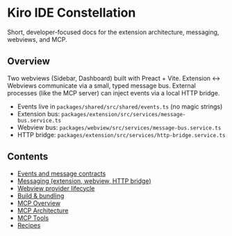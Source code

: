 # Kiro IDE Constellation

Short, developer-focused docs for the extension architecture, messaging, webviews, and MCP.

## Overview

Two webviews (Sidebar, Dashboard) built with Preact + Vite. Extension ↔ Webviews communicate via a small, typed message bus. External processes (like the MCP server) can inject events via a local HTTP bridge.

- Events live in `packages/shared/src/shared/events.ts` (no magic strings)
- Extension bus: `packages/extension/src/services/message-bus.service.ts`
- Webview bus: `packages/webview/src/services/message-bus.service.ts`
- HTTP bridge: `packages/extension/src/services/http-bridge.service.ts`

## Contents

- [Events and message contracts](./events.md)
- [Messaging (extension, webview, HTTP bridge)](./messaging.md)
- [Webview provider lifecycle](./lifecycle.md)
- [Build & bundling](./build-and-bundling.md)
- [MCP Overview](./mcp/overview.md)
- [MCP Architecture](./mcp/architecture.md)
- [MCP Tools](./mcp/tools.md)
- [Recipes](./recipes.md)
